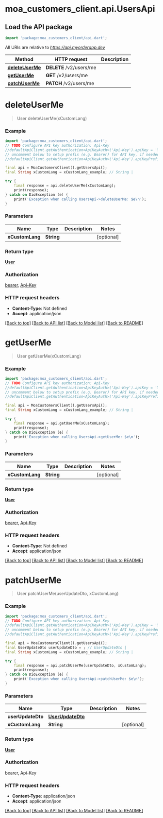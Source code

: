 # moa_customers_client.api.UsersApi

## Load the API package
```dart
import 'package:moa_customers_client/api.dart';
```

All URIs are relative to *https://api.myorderapp.dev*

Method | HTTP request | Description
------------- | ------------- | -------------
[**deleteUserMe**](UsersApi.md#deleteuserme) | **DELETE** /v2/users/me | 
[**getUserMe**](UsersApi.md#getuserme) | **GET** /v2/users/me | 
[**patchUserMe**](UsersApi.md#patchuserme) | **PATCH** /v2/users/me | 


# **deleteUserMe**
> User deleteUserMe(xCustomLang)



### Example
```dart
import 'package:moa_customers_client/api.dart';
// TODO Configure API key authorization: Api-Key
//defaultApiClient.getAuthentication<ApiKeyAuth>('Api-Key').apiKey = 'YOUR_API_KEY';
// uncomment below to setup prefix (e.g. Bearer) for API key, if needed
//defaultApiClient.getAuthentication<ApiKeyAuth>('Api-Key').apiKeyPrefix = 'Bearer';

final api = MoaCustomersClient().getUsersApi();
final String xCustomLang = xCustomLang_example; // String | 

try {
    final response = api.deleteUserMe(xCustomLang);
    print(response);
} catch on DioException (e) {
    print('Exception when calling UsersApi->deleteUserMe: $e\n');
}
```

### Parameters

Name | Type | Description  | Notes
------------- | ------------- | ------------- | -------------
 **xCustomLang** | **String**|  | [optional] 

### Return type

[**User**](User.md)

### Authorization

[bearer](../README.md#bearer), [Api-Key](../README.md#Api-Key)

### HTTP request headers

 - **Content-Type**: Not defined
 - **Accept**: application/json

[[Back to top]](#) [[Back to API list]](../README.md#documentation-for-api-endpoints) [[Back to Model list]](../README.md#documentation-for-models) [[Back to README]](../README.md)

# **getUserMe**
> User getUserMe(xCustomLang)



### Example
```dart
import 'package:moa_customers_client/api.dart';
// TODO Configure API key authorization: Api-Key
//defaultApiClient.getAuthentication<ApiKeyAuth>('Api-Key').apiKey = 'YOUR_API_KEY';
// uncomment below to setup prefix (e.g. Bearer) for API key, if needed
//defaultApiClient.getAuthentication<ApiKeyAuth>('Api-Key').apiKeyPrefix = 'Bearer';

final api = MoaCustomersClient().getUsersApi();
final String xCustomLang = xCustomLang_example; // String | 

try {
    final response = api.getUserMe(xCustomLang);
    print(response);
} catch on DioException (e) {
    print('Exception when calling UsersApi->getUserMe: $e\n');
}
```

### Parameters

Name | Type | Description  | Notes
------------- | ------------- | ------------- | -------------
 **xCustomLang** | **String**|  | [optional] 

### Return type

[**User**](User.md)

### Authorization

[bearer](../README.md#bearer), [Api-Key](../README.md#Api-Key)

### HTTP request headers

 - **Content-Type**: Not defined
 - **Accept**: application/json

[[Back to top]](#) [[Back to API list]](../README.md#documentation-for-api-endpoints) [[Back to Model list]](../README.md#documentation-for-models) [[Back to README]](../README.md)

# **patchUserMe**
> User patchUserMe(userUpdateDto, xCustomLang)



### Example
```dart
import 'package:moa_customers_client/api.dart';
// TODO Configure API key authorization: Api-Key
//defaultApiClient.getAuthentication<ApiKeyAuth>('Api-Key').apiKey = 'YOUR_API_KEY';
// uncomment below to setup prefix (e.g. Bearer) for API key, if needed
//defaultApiClient.getAuthentication<ApiKeyAuth>('Api-Key').apiKeyPrefix = 'Bearer';

final api = MoaCustomersClient().getUsersApi();
final UserUpdateDto userUpdateDto = ; // UserUpdateDto | 
final String xCustomLang = xCustomLang_example; // String | 

try {
    final response = api.patchUserMe(userUpdateDto, xCustomLang);
    print(response);
} catch on DioException (e) {
    print('Exception when calling UsersApi->patchUserMe: $e\n');
}
```

### Parameters

Name | Type | Description  | Notes
------------- | ------------- | ------------- | -------------
 **userUpdateDto** | [**UserUpdateDto**](UserUpdateDto.md)|  | 
 **xCustomLang** | **String**|  | [optional] 

### Return type

[**User**](User.md)

### Authorization

[bearer](../README.md#bearer), [Api-Key](../README.md#Api-Key)

### HTTP request headers

 - **Content-Type**: application/json
 - **Accept**: application/json

[[Back to top]](#) [[Back to API list]](../README.md#documentation-for-api-endpoints) [[Back to Model list]](../README.md#documentation-for-models) [[Back to README]](../README.md)

